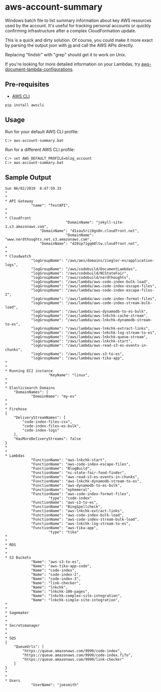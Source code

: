 # aws-account-summary
Windows batch file to list summary information about key AWS resources used by the account. It's useful for tracking personal accounts or quickly confirming infrastructure after a complex CloudFormation update.

This is a quick and dirty solution. Of course, you could make it more exact by parsing the output json with [jq](https://github.com/stedolan/jq) and call the AWS APIs directly. 

Replacing "findstr" with "grep" should get it to work on Unix.

If you're looking for more detailed information on your Lambdas, try [aws-document-lambda-configurations](https://github.com/stevezieglerva/aws-document-lambda-configurations).

## Pre-requisites

* [AWS CLI](https://aws.amazon.com/cli/)
```
pip install awscli
```


## Usage
Run for your default AWS CLI profile:
```
C:> aws-account-summary.bat
```

Run for a different AWS CLI profile:
```
C:> set AWS_DEFAULT_PROFILE=blog_account
C:> aws-account-summary.bat
```




## Sample Output
```
Sun 06/02/2019  8:47:59.33
*
*
* API Gateway
            "name": "TestAPI",
*
*
* Cloudfront
                            "DomainName": "jekyll-site-1.s3.amazonaws.com",
                "DomainName": "d1xau5ri19gn0n.cloudfront.net",
                            "DomainName": "www.nerdthoughts.net.s3.amazonaws.com",
                "DomainName": "d20ip71gqm0ltw.cloudfront.net",
*
*
* Cloudwatch
            "logGroupName": "/aws/aes/domains/ziegler-es/application-logs",
            "logGroupName": "/aws/codebuild/DocumentLambdas",
            "logGroupName": "/aws/codebuild/NCStateFair",
            "logGroupName": "/aws/codebuild/nerdthoughts",
            "logGroupName": "/aws/lambda/aws-code-index-bulk-load",
            "logGroupName": "/aws/lambda/aws-code-index-escape-files",
            "logGroupName": "/aws/lambda/aws-code-index-escape-files-2",
            "logGroupName": "/aws/lambda/aws-code-index-format-files",
            "logGroupName": "/aws/lambda/aws-code-index-stream-bulk-load",
            "logGroupName": "/aws/lambda/aws-dynamodb-to-es-bulk",
            "logGroupName": "/aws/lambda/aws-lnkchk-cache-stream",
            "logGroupName": "/aws/lambda/aws-lnkchk-dynamodb-stream-to-es",
            "logGroupName": "/aws/lambda/aws-lnkchk-extract-links",
            "logGroupName": "/aws/lambda/aws-lnkchk-log-stream-to-es",
            "logGroupName": "/aws/lambda/aws-lnkchk-queue-stream",
            "logGroupName": "/aws/lambda/aws-lnkchk-start",
            "logGroupName": "/aws/lambda/aws-read-s3-es-events-in-chunks",
            "logGroupName": "/aws/lambda/aws-s3-to-es",
            "logGroupName": "/aws/lambda/aws-tika-app",
*
*
* Running EC2 instance
                    "KeyName": "linux",
*
*
* Elasticsearch Domains
    "DomainNames": [
            "DomainName": "my-es"
*
*
* Firehose
{
    "DeliveryStreamNames": [
        "code-index-files-csv",
        "code-index-files-es-bulk",
        "code-index-logs"
    ],
    "HasMoreDeliveryStreams": false
}
*
*
* Lambdas
            "FunctionName": "aws-lnkchk-start",
            "FunctionName": "aws-code-index-escape-files",
            "FunctionName": "BlogBuild",
            "FunctionName": "nc-state-fair-food-finder",
            "FunctionName": "aws-read-s3-es-events-in-chunks",
            "FunctionName": "aws-lnkchk-dynamodb-stream-to-es",
            "FunctionName": "aws-dynamodb-to-es-bulk",
            "FunctionName": "ephemeral",
            "FunctionName": "aws-code-index-format-files",
                    "type": "code-index"
            "FunctionName": "aws-s3-to-es",
            "FunctionName": "BingSpellcheck",
            "FunctionName": "aws-lnkchk-extract-links",
            "FunctionName": "aws-code-index-bulk-load",
            "FunctionName": "aws-code-index-stream-bulk-load",
            "FunctionName": "aws-lnkchk-log-stream-to-es",
            "FunctionName": "aws-tika-app",
                    "type": "tika"
*
*
* RDS
*
*
* S3 Buckets
            "Name": "aws-s3-to-es",
            "Name": "aws-tika-app-code",
            "Name": "code-index",
            "Name": "code-index-2",
            "Name": "code-index-3",
            "Name": "link-checker",
            "Name": "lnkchk",
            "Name": "lnkchk-100-pages",
            "Name": "lnkchk-complex-site-integration",
            "Name": "lnkchk-simple-site-integration",
*
*
* Sagemaker
*
*
* Secretsmanager
*
*
* SQS
{
    "QueueUrls": [
        "https://queue.amazonaws.com/9999/code-index",
        "https://queue.amazonaws.com/9999/code-index.fifo",
        "https://queue.amazonaws.com/9999/link-checker"
    ]
}
*
*
* Users
            "UserName": "joesmith"

```
